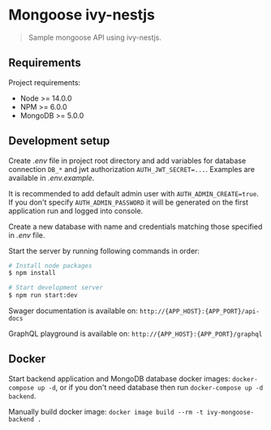 # Mongoose ivy-nestjs

> Sample mongoose API using ivy-nestjs.

## Requirements

Project requirements:

* Node >= 14.0.0
* NPM >= 6.0.0
* MongoDB >= 5.0.0

## Development setup

Create _.env_ file in project root directory and add variables for database connection `DB_*` and jwt
authorization `AUTH_JWT_SECRET=...`. Examples are available in _.env.example_.

It is recommended to add default admin user with `AUTH_ADMIN_CREATE=true`. If you don't specify `AUTH_ADMIN_PASSWORD`
it will be generated on the first application run and logged into console.

Create a new database with name and credentials matching those specified in _.env_ file.

Start the server by running following commands in order:

```bash
# Install node packages
$ npm install

# Start development server
$ npm run start:dev
```

Swager documentation is available on: `http://{APP_HOST}:{APP_PORT}/api-docs`

GraphQL playground is available on: `http://{APP_HOST}:{APP_PORT}/graphql`

## Docker

Start backend application and MongoDB database docker images: `docker-compose up -d`, or if you don't need database
then run `docker-compose up -d backend`.

Manually build docker image: `docker image build --rm -t ivy-mongoose-backend .`
